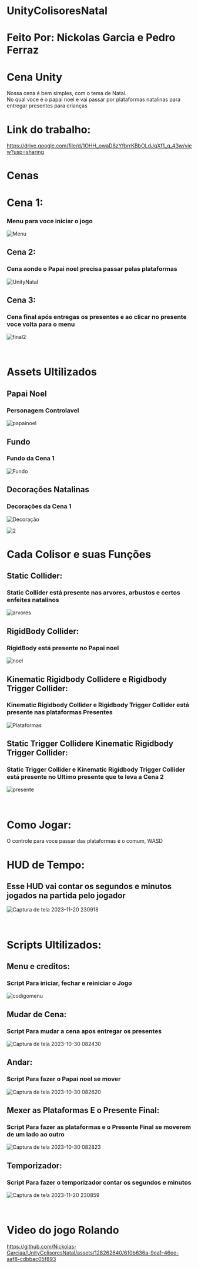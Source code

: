 # UnityColisoresNatal
<h1>Feito Por: Nickolas Garcia e Pedro Ferraz
<h1>Cena Unity</h1>
Nossa cena é bem simples, com o tema de Natal. <br> 
No qual voce é o papai noel e vai passar por plataformas natalinas para entregar presentes para crianças
<h1>Link do trabalho:</h1>
  
https://drive.google.com/file/d/1OHH_owaD8zYfbrrKBbOLdJqXf1_q_43w/view?usp=sharing

<h1>Cenas</h1>

<h1>Cena 1:</h1>
<h3>Menu para voce iniciar o jogo</h3>

![Menu](https://github.com/Nickolas-Garciaa/UnityColisoresNatal/assets/128262640/3d87443c-1212-446b-93cd-fae02098a4d8)

<h2>Cena 2:</h2>
<h3>Cena aonde o Papai noel precisa passar pelas plataformas</h3>

![UnityNatal](https://github.com/Nickolas-Garciaa/UnityColisoresNatal/assets/128262640/9c2cc606-99e7-49e6-bf88-948e3dd3aff6)

<h2>Cena 3:</h2>
<h3>Cena final após entregas os presentes e ao clicar no presente voce volta para o menu</h3>

![final2](https://github.com/Nickolas-Garciaa/UnityColisoresNatal/assets/128262640/3e9e34eb-4562-4bbf-b680-949a437ca6a8)

<br>

<H1>Assets Ultilizados</H1>
<h2>Papai Noel</h2>
<h3>Personagem Controlavel</h3>

![papainoel](https://github.com/Nickolas-Garciaa/UnityColisoresNatal/assets/128262640/5193b49f-9b55-44a1-8ccb-8891bf4e2998)

<h2>Fundo</h2>
<H3>Fundo da Cena 1</H3>

![Fundo](https://github.com/Nickolas-Garciaa/UnityColisoresNatal/assets/128262640/fe305eba-0dbe-4247-af79-2f71a058720c)

<h2>Decorações Natalinas</h2>
<h3>Decorações da Cena 1</h3>

![Decoração](https://github.com/Nickolas-Garciaa/UnityColisoresNatal/assets/128262640/15d770ac-de45-432f-a716-3c08b3ec5715)

![2](https://github.com/Nickolas-Garciaa/UnityColisoresNatal/assets/128262640/5d3e625c-fedb-405e-82c1-2e8d35e53f52)

<h1>Cada Colisor e suas Funções</h1>
<H2>Static Collider:</H2>
<H3>Static Collider está presente nas arvores, arbustos e certos enfeites natalinos</H3>

![arvores](https://github.com/Nickolas-Garciaa/UnityColisoresNatal/assets/128262640/4bc31b43-eb4a-4334-a24b-442cf4adb27c)

<h2>RigidBody Collider:</h2>
<h3>RigidBody está presente no Papai noel</h3>

![noel](https://github.com/Nickolas-Garciaa/UnityColisoresNatal/assets/128262640/4a78e7e7-b4d6-48af-81a0-4dfeb5795069)

<h2>Kinematic Rigidbody Collidere e Rigidbody Trigger Collider:</h2>
<h3>Kinematic Rigidbody Collider e Rigidbody Trigger Collider está presente nas plataformas Presentes</h3>

![Plataformas](https://github.com/Nickolas-Garciaa/UnityColisoresNatal/assets/128262640/4868d35a-a4a7-4e5a-b760-e9a9fd023049)

<h2>Static Trigger Collidere Kinematic Rigidbody Trigger Collider:</h2>
<h3>Static Trigger Collider e Kinematic Rigidbody Trigger Collider está presente no Ultimo presente que te leva a Cena 2</h3>

![presente](https://github.com/Nickolas-Garciaa/UnityColisoresNatal/assets/128262640/409f1cb9-c565-4147-948b-3fbe8fc1b09d)

<br>

<h1>Como Jogar:</h1>
O controle para voce passar das plataformas é o comum, WASD

<h1>HUD de Tempo:</h1>
<h2>Esse HUD vai contar os segundos e minutos jogados na partida pelo jogador</h2>

![Captura de tela 2023-11-20 230918](https://github.com/Nickolas-Garciaa/UnityColisoresNatal/assets/128262640/c4ba1f13-a3dd-49e2-939f-843672cca9c5)


<br>

<h1>Scripts Ultilizados:</h1>

<h2>Menu e creditos:</h2>
<h3>Script Para iniciar, fechar e reiniciar o Jogo</h3>

![codigomenu](https://github.com/Nickolas-Garciaa/UnityColisoresNatal/assets/128262640/2ab96f7c-b1b3-4731-aaa9-4f4730dfd5f1)


<H2>Mudar de Cena:</H2>
<h3>Script Para mudar a cena apos entregar os presentes</h3>

![Captura de tela 2023-10-30 082430](https://github.com/Nickolas-Garciaa/UnityColisoresNatal/assets/128262640/6bd5e7fc-553a-4b77-884a-bb1f13c65b65)

<h2>Andar:</h2>
<h3>Script Para fazer o Papai noel se mover</h3>

![Captura de tela 2023-10-30 082620](https://github.com/Nickolas-Garciaa/UnityColisoresNatal/assets/128262640/6b51219d-e88e-4f02-a200-0479d1a56fe9)

<h2>Mexer as Plataformas E o Presente Final:</h2>
<h3>Script Para fazer as plataformas e o Presente Final se moverem de um lado ao outro</h3>

![Captura de tela 2023-10-30 082823](https://github.com/Nickolas-Garciaa/UnityColisoresNatal/assets/128262640/3ac057a9-4bb5-484b-8a0e-a0ca0cafd5dd)

<h2>Temporizador:</h2>
<h3>Script Para fazer o temporizador contar os segundos e minutos</h3>

![Captura de tela 2023-11-20 230859](https://github.com/Nickolas-Garciaa/UnityColisoresNatal/assets/128262640/027e5297-d5da-46b3-ba85-5c383070e4e9)



<br>

<h1>Video do jogo Rolando</h1>


https://github.com/Nickolas-Garciaa/UnityColisoresNatal/assets/128262640/610b636a-9ea1-46ee-aaf8-cdbbac05f893





















